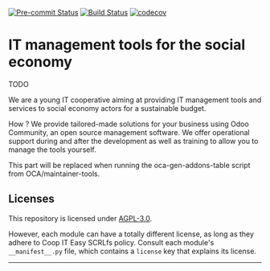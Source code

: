 
<!-- /!\ Non OCA Context : Set here the badge of your runbot / runboat instance. -->
[![Pre-commit Status](https://github.com/coopiteasy/addons/actions/workflows/pre-commit.yml/badge.svg?branch=14.0)](https://github.com/coopiteasy/addons/actions/workflows/pre-commit.yml?query=branch%3A14.0)
[![Build Status](https://github.com/coopiteasy/addons/actions/workflows/test.yml/badge.svg?branch=14.0)](https://github.com/coopiteasy/addons/actions/workflows/test.yml?query=branch%3A14.0)
[![codecov](https://codecov.io/gh/coopiteasy/addons/branch/14.0/graph/badge.svg)](https://codecov.io/gh/coopiteasy/addons)
<!-- /!\ Non OCA Context : Set here the badge of your translation instance. -->

<!-- /!\ do not modify above this line -->

# IT management tools for the social economy

TODO

We are a young IT cooperative aiming at providing IT management tools and services to social economy actors for a sustainable budget.

How ? We provide tailored-made solutions for your business using Odoo Community, an open source management software. We offer operational support during and after the development as well as training to allow you to manage the tools yourself.

<!-- /!\ do not modify below this line -->

<!-- prettier-ignore-start -->

[//]: # (addons)

This part will be replaced when running the oca-gen-addons-table script from OCA/maintainer-tools.

[//]: # (end addons)

<!-- prettier-ignore-end -->

## Licenses

This repository is licensed under [AGPL-3.0](LICENSE).

However, each module can have a totally different license, as long as they adhere to Coop IT Easy SCRLfs
policy. Consult each module's `__manifest__.py` file, which contains a `license` key
that explains its license.

----
<!-- /!\ Non OCA Context : Set here the full description of your organization. -->
